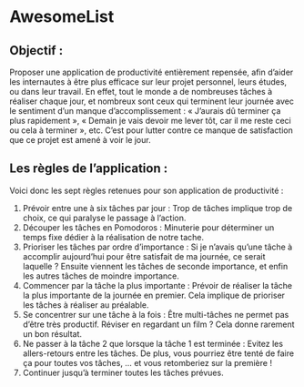 # AwesomeList

## Objectif : 
Proposer une application de productivité entièrement repensée, afin d’aider les internautes à être plus efficace sur leur projet personnel, leurs études, ou dans leur travail. En effet, tout le monde a de nombreuses tâches à réaliser chaque jour, et nombreux sont ceux qui terminent leur journée avec le sentiment d’un manque d’accomplissement : « J’aurais dû terminer ça plus rapidement », « Demain je vais devoir me lever tôt, car il me reste ceci ou cela à terminer », etc. C’est pour lutter contre ce manque de satisfaction que ce projet est amené à voir le jour.

## Les règles de l’application :
Voici donc les sept règles retenues pour son application de productivité :
1.	Prévoir entre une à six tâches par jour : Trop de tâches implique trop de choix, ce qui paralyse le passage à l’action.
2.	Découper les tâches en Pomodoros : Minuterie pour déterminer un temps fixe dédier à la réalisation de notre tache.
3.	Prioriser les tâches par ordre d’importance : Si je n’avais qu’une tâche à accomplir aujourd’hui pour être satisfait de ma journée, ce serait laquelle ? Ensuite viennent les tâches de seconde importance, et enfin les autres tâches de moindre importance.
4.	Commencer par la tâche la plus importante : Prévoir de réaliser la tâche la plus importante de la journée en premier. Cela implique de prioriser les tâches à réaliser au préalable.
5.	Se concentrer sur une tâche à la fois : Être multi-tâches ne permet pas d’être très productif. Réviser en regardant un film ? Cela donne rarement un bon résultat.  
6.	Ne passer à la tâche 2 que lorsque la tâche 1 est terminée : Evitez les allers-retours entre les tâches. De plus, vous pourriez être tenté de faire ça pour toutes vos tâches, … et vous retomberiez sur la première !
7.	Continuer jusqu’à terminer toutes les tâches prévues.
